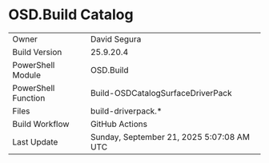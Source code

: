 ﻿# OSD.Build Catalog

| | |
|-|-|
| Owner | David Segura |
| Build Version | 25.9.20.4 |
| PowerShell Module | OSD.Build |
| PowerShell Function | Build-OSDCatalogSurfaceDriverPack |
| Files | build-driverpack.* |
| Build Workflow | GitHub Actions |
| Last Update | Sunday, September 21, 2025 5:07:08 AM UTC |
